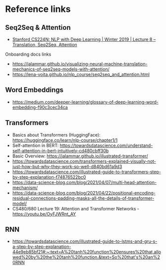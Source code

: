 # Reference links

## Seq2Seq & Attention
- [Stanford CS224N: NLP with Deep Learning | Winter 2019 | Lecture 8 – Translation, Seq2Seq, Attention](https://www.youtube.com/watch?v=XXtpJxZBa2c&list=PLoROMvodv4rOhcuXMZkNm7j3fVwBBY42z&index=8)

Onboarding docs links 
- https://jalammar.github.io/visualizing-neural-machine-translation-mechanics-of-seq2seq-models-with-attention/ 
- https://lena-voita.github.io/nlp_course/seq2seq_and_attention.html 


## Word Embeddings
- https://medium.com/deeper-learning/glossary-of-deep-learning-word-embedding-f90c3cec34ca


## Transformers
- Basics about Transformers (HuggingFace): https://huggingface.co/learn/nlp-course/chapter1/1
- Self-attention in BERT: https://towardsdatascience.com/understand-self-attention-in-bert-intuitively-cd480cbff30b
- Basic Overview: https://jalammar.github.io/illustrated-transformer/ 
- https://towardsdatascience.com/transformers-explained-visually-not-just-how-but-why-they-work-so-well-d840bd61a9d3 
- https://towardsdatascience.com/illustrated-guide-to-transformers-step-by-step-explanation-f74876522bc0 
- https://data-science-blog.com/blog/2021/04/07/multi-head-attention-mechanism/ 
- https://data-science-blog.com/blog/2021/04/22/positional-encoding-residual-connections-padding-masks-all-the-details-of-transformer-model/ 
- CS480/680 Lecture 19: Attention and Transformer Networks - https://youtu.be/OyFJWRnt_AY


## RNN
- https://towardsdatascience.com/illustrated-guide-to-lstms-and-gru-s-a-step-by-step-explanation-44e9eb85bf21#:~:text=A%20tanh%20function%20ensures%20that,allowed%20by%20the%20tanh%20function.&text=So%20that's%20an%20RNN

